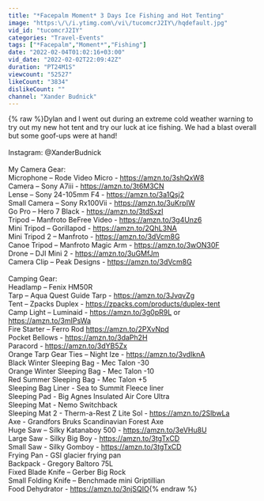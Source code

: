 ```yaml
---
title: "*Facepalm Moment* 3 Days Ice Fishing and Hot Tenting"
image: "https:\/\/i.ytimg.com\/vi\/tucomcrJ2IY\/hqdefault.jpg"
vid_id: "tucomcrJ2IY"
categories: "Travel-Events"
tags: ["*Facepalm","Moment*","Fishing"]
date: "2022-02-04T01:02:16+03:00"
vid_date: "2022-02-02T22:09:42Z"
duration: "PT24M1S"
viewcount: "52527"
likeCount: "3834"
dislikeCount: ""
channel: "Xander Budnick"
---
```

{% raw %}Dylan and I went out during an extreme cold weather warning to try out my new hot tent and try our luck at ice fishing. We had a blast overall but some goof-ups were at hand!<br /><br />Instagram: @XanderBudnick<br /><br />My Camera Gear:<br />Microphone – Rode Video Micro - <a rel="nofollow" target="blank" href="https://amzn.to/3shQxW8">https://amzn.to/3shQxW8</a><br />Camera – Sony A7iii - <a rel="nofollow" target="blank" href="https://amzn.to/3t6M3CN">https://amzn.to/3t6M3CN</a><br />Lense – Sony 24-105mm F4 - <a rel="nofollow" target="blank" href="https://amzn.to/3a1Qsj2">https://amzn.to/3a1Qsj2</a><br />Small Camera – Sony Rx100Vii - <a rel="nofollow" target="blank" href="https://amzn.to/3uKrpIW">https://amzn.to/3uKrpIW</a><br />Go Pro – Hero 7 Black - <a rel="nofollow" target="blank" href="https://amzn.to/3tdSxzI">https://amzn.to/3tdSxzI</a><br />Tripod – Manfroto BeFree Video - <a rel="nofollow" target="blank" href="https://amzn.to/3g4Unz6">https://amzn.to/3g4Unz6</a><br />Mini Tripod – Gorillapod - <a rel="nofollow" target="blank" href="https://amzn.to/2QhL3NA">https://amzn.to/2QhL3NA</a><br />Mini Tripod 2 – Manfroto - <a rel="nofollow" target="blank" href="https://amzn.to/3dVcm8G">https://amzn.to/3dVcm8G</a><br />Canoe Tripod – Manfroto Magic Arm - <a rel="nofollow" target="blank" href="https://amzn.to/3wON30F">https://amzn.to/3wON30F</a><br />Drone – DJI Mini 2 - <a rel="nofollow" target="blank" href="https://amzn.to/3uGMfJm">https://amzn.to/3uGMfJm</a><br />Camera Clip – Peak Designs - <a rel="nofollow" target="blank" href="https://amzn.to/3dVcm8G">https://amzn.to/3dVcm8G</a><br /><br />Camping Gear:<br />Headlamp – Fenix HM50R<br />Tarp – Aqua Quest Guide Tarp - <a rel="nofollow" target="blank" href="https://amzn.to/3JvqvZg">https://amzn.to/3JvqvZg</a><br />Tent – Zpacks Duplex - <a rel="nofollow" target="blank" href="https://zpacks.com/products/duplex-tent">https://zpacks.com/products/duplex-tent</a><br />Camp Light – Luminaid - <a rel="nofollow" target="blank" href="https://amzn.to/3g0pR9L">https://amzn.to/3g0pR9L</a>  or <a rel="nofollow" target="blank" href="https://amzn.to/3mIPsWa">https://amzn.to/3mIPsWa</a><br />Fire Starter – Ferro Rod <a rel="nofollow" target="blank" href="https://amzn.to/2PXvNpd">https://amzn.to/2PXvNpd</a><br />Pocket Bellows - <a rel="nofollow" target="blank" href="https://amzn.to/3daPh2H">https://amzn.to/3daPh2H</a><br />Paracord - <a rel="nofollow" target="blank" href="https://amzn.to/3dYB5Zx">https://amzn.to/3dYB5Zx</a><br />Orange Tarp Gear Ties – Night Ize -  <a rel="nofollow" target="blank" href="https://amzn.to/3vdIknA">https://amzn.to/3vdIknA</a><br />Black Winter Sleeping Bag - Mec Talon -30<br />Orange Winter Sleeping Bag - Mec Talon -10 <br />Red Summer Sleeping Bag - Mec Talon +5 <br />Sleeping Bag Liner - Sea to Summit Fleece liner <br />Sleeping Pad - Big Agnes Insulated Air Core Ultra <br />Sleeping Mat - Nemo Switchback <br />Sleeping Mat 2 - Therm-a-Rest Z Lite Sol - <a rel="nofollow" target="blank" href="https://amzn.to/2SlbwLa">https://amzn.to/2SlbwLa</a> <br />Axe - Grandfors Bruks Scandinavian Forest Axe <br />Huge Saw – Silky Katanaboy 500 - <a rel="nofollow" target="blank" href="https://amzn.to/3eVHu8U">https://amzn.to/3eVHu8U</a><br />Large Saw - Silky Big Boy - <a rel="nofollow" target="blank" href="https://amzn.to/3tgTxCD">https://amzn.to/3tgTxCD</a> <br />Small Saw - Silky Gomboy - <a rel="nofollow" target="blank" href="https://amzn.to/3tgTxCD">https://amzn.to/3tgTxCD</a><br />Frying Pan - GSI glacier frying pan <br />Backpack - Gregory Baltoro 75L<br />Fixed Blade Knife – Gerber Big Rock<br />Small Folding Knife – Benchmade mini Griptillian <br />Food Dehydrator - <a rel="nofollow" target="blank" href="https://amzn.to/3njSQIO">https://amzn.to/3njSQIO</a>{% endraw %}

